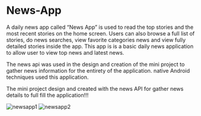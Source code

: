 # News-App
A daily news app called “News App” is used to read the top stories and the most recent stories on the home screen. Users can also browse a full list of stories, do news searches, view favorite categories news and view fully detailed stories inside the app. This app is is a basic daily news application to allow user to view top news and latest news.

The news api was used in the design and creation of the mini project to gather news information for the entirety of the application. native Android techniques used this application.
 
The mini project design and created with the news API for gather news details to full fill the application!!!


 
![newsapp1](https://user-images.githubusercontent.com/82145482/209335851-f18796a5-8731-4d64-9f1d-58e16e4b0fa4.jpg)
![newsapp2](https://user-images.githubusercontent.com/82145482/209335882-2a10d407-08da-49e5-aec6-8e4df742751f.jpg)



